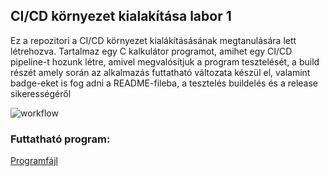 ## CI/CD környezet kialakítása labor 1
Ez a repozitori a CI/CD környezet kialákításásának megtanulására lett létrehozva. Tartalmaz egy C kalkulátor programot, amihet egy CI/CD pipeline-t hozunk létre, amivel megvalósítjuk a program tesztelését, a build részét amely során az alkalmazás futtatható változata készül el, valamint badge-eket is fog adni a README-fileba, a tesztelés buildelés és a release sikerességéről

![workflow](https://github.com/jozsi01/cicd/actions/workflows/test-build-and-release.yml/badge.svg)

### Futtatható program: 
[Programfájl](https://github.com/jozsi01/cicd/releases/tag/latest)